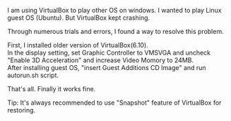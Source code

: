 I am using VirtualBox to play other OS on windows. I wanted to play Linux guest OS (Ubuntu). But VirtualBox kept crashing.

Through numerous trials and errors, I found a way to resolve this problem. 

First, I installed older version of VirtualBox(6.10).
<br>In the display setting, set Graphic Controller to VMSVGA and uncheck "Enable 3D Acceleration" and increase Video Momory to 24MB.
<br>After installing guest OS, "insert Guest Additions CD Image" and run autorun.sh script.

That's all. Finally it works fine.

Tip: It's always recommended to use "Snapshot" feature of VirtualBox for restoring.
